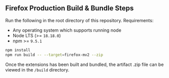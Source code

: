 ## Firefox Production Build & Bundle Steps

Run the following in the root directory of this repository. Requirements:

- Any operating system which supports running node
- Node LTS (>= `18.18.0`)
- npm >= `9.5.1`

```bash
npm install
npm run build -- --target=firefox-mv2 --zip
```

Once the extensions has been built and bundled, the artifact .zip file can be
viewed in the `/build` directory.
